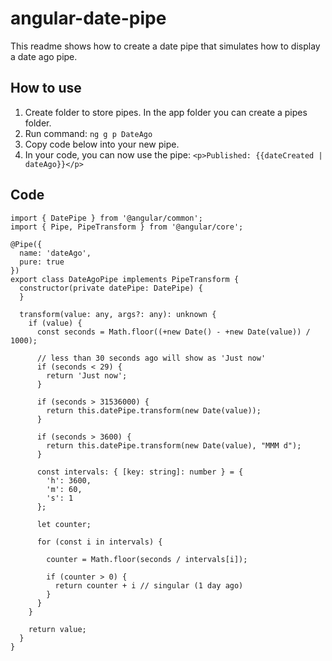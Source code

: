# angular-date-pipe
This readme shows how to create a date pipe that simulates how to display a date ago pipe.

## How to use
1. Create folder to store pipes. In the app folder you can create a pipes folder.
2. Run command: ```ng g p DateAgo```
3. Copy code below into your new pipe.
4. In your code, you can now use the pipe: ```<p>Published: {{dateCreated | dateAgo}}</p>```

## Code

```
import { DatePipe } from '@angular/common';
import { Pipe, PipeTransform } from '@angular/core';

@Pipe({
  name: 'dateAgo',
  pure: true
})
export class DateAgoPipe implements PipeTransform {
  constructor(private datePipe: DatePipe) {
  }

  transform(value: any, args?: any): unknown {
    if (value) {
      const seconds = Math.floor((+new Date() - +new Date(value)) / 1000);

      // less than 30 seconds ago will show as 'Just now'
      if (seconds < 29) {
        return 'Just now';
      }

      if (seconds > 31536000) {
        return this.datePipe.transform(new Date(value));
      }

      if (seconds > 3600) {
        return this.datePipe.transform(new Date(value), "MMM d");
      }

      const intervals: { [key: string]: number } = {
        'h': 3600,
        'm': 60,
        's': 1
      };

      let counter;

      for (const i in intervals) {

        counter = Math.floor(seconds / intervals[i]);

        if (counter > 0) {
          return counter + i // singular (1 day ago)
        }
      }
    }

    return value;
  }
}

```
